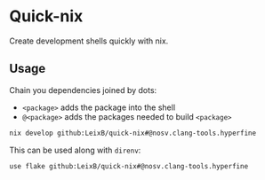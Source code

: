# Quick-nix

Create development shells quickly with nix.

## Usage

Chain you dependencies joined by dots:

- `<package>` adds the package into the shell
- `@<package>` adds the packages needed to build `<package>`

```bash
nix develop github:LeixB/quick-nix#@nosv.clang-tools.hyperfine
```

This can be used along with `direnv`:

```bash
use flake github:LeixB/quick-nix#@nosv.clang-tools.hyperfine
```
